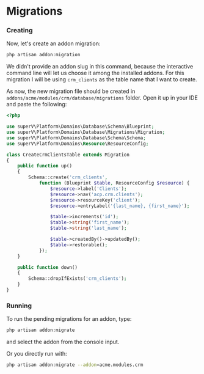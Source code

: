 # Migrations


### Creating
Now, let's create an addon migration:
```bash
php artisan addon:migration
```

We didn't provide an addon slug in this command, because the interactive command line will let us choose it among the installed addons.
For this migration I will be using `crm_clients` as the table name that I want to create.


As now, the new migration file should be created in `addons/acme/modules/crm/database/migrations` folder. Open it up in your IDE and paste the following:

```php
<?php

use superV\Platform\Domains\Database\Schema\Blueprint;
use superV\Platform\Domains\Database\Migrations\Migration;
use superV\Platform\Domains\Database\Schema\Schema;
use superV\Platform\Domains\Resource\ResourceConfig;

class CreateCrmClientsTable extends Migration
{
    public function up()
    {
        Schema::create('crm_clients',
            function (Blueprint $table, ResourceConfig $resource) {
                $resource->label('Clients');
                $resource->nav('acp.crm.clients');
                $resource->resourceKey('client');
                $resource->entryLabel('{last_name}, {first_name}');

                $table->increments('id');
                $table->string('first_name');
                $table->string('last_name');

                $table->createdBy()->updatedBy();
                $table->restorable();
            });
    }

    public function down()
    {
        Schema::dropIfExists('crm_clients');
    }
}
```

### Running
To run the pending migrations for an addon, type:

```bash
php artisan addon:migrate
```
and select the addon from the console input.

Or you directly run with:

```bash
php artisan addon:migrate --addon=acme.modules.crm
```
